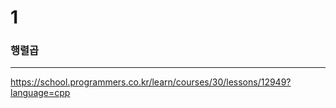 # 1

### 행렬곱

--------------------------

https://school.programmers.co.kr/learn/courses/30/lessons/12949?language=cpp